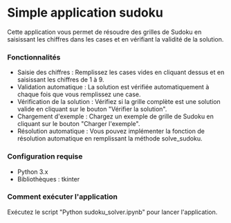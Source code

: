 # Simple application sudoku
Cette application vous permet de résoudre des grilles de Sudoku en saisissant les chiffres dans les cases et en vérifiant la validité de la solution.

### Fonctionnalités
* Saisie des chiffres : Remplissez les cases vides en cliquant dessus et en saisissant les chiffres de 1 à 9.
* Validation automatique : La solution est vérifiée automatiquement à chaque fois que vous remplissez une case.
* Vérification de la solution : Vérifiez si la grille complète est une solution valide en cliquant sur le bouton "Vérifier la solution".
* Chargement d'exemple : Chargez un exemple de grille de Sudoku en cliquant sur le bouton "Charger l'exemple".
* Résolution automatique : Vous pouvez implémenter la fonction de résolution automatique en remplissant la méthode solve_sudoku.
### Configuration requise
* Python 3.x
* Bibliothèques : tkinter
### Comment exécuter l'application
Exécutez le script "Python sudoku_solver.ipynb" pour lancer l'application.

